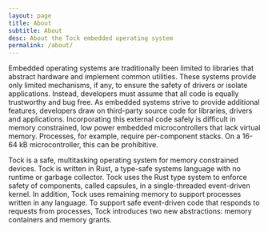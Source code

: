 ```yaml
---
layout: page
title: About
subtitle: About
desc: About the Tock embedded operating system
permalink: /about/
---
```


Embedded operating systems are traditionally been limited to libraries that
abstract hardware and implement common utilities. These systems provide only
limited mechanisms, if any, to ensure the safety of drivers or isolate
applications. Instead, developers must assume that all code is equally
trustworthy and bug free. As embedded systems strive to provide additional
features, developers draw on third-party source code for libraries, drivers and
applications. Incorporating this external code safely is difficult in memory
constrained, low power embedded microcontrollers that lack virtual memory.
Processes, for example, require per-component stacks. On a 16-64 kB
microcontroller, this can be prohibitive.

Tock is a safe, multitasking operating system for memory constrained devices.
Tock is written in Rust, a type-safe systems language with no runtime or
garbage collector. Tock uses the Rust type system to enforce safety of
components, called capsules, in a single-threaded event-driven kernel. In
addition, Tock uses remaining memory to support processes written in any
language. To support safe event-driven code that responds to requests from
processes, Tock introduces two new abstractions: memory containers and memory
grants.

